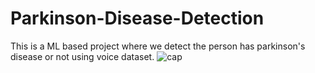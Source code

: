 # Parkinson-Disease-Detection
This is a ML based project where we detect the person has parkinson's disease or not using voice dataset.
![cap](https://user-images.githubusercontent.com/70699164/187370965-c079657c-33ae-4d17-b975-b26ddf73759f.png)
